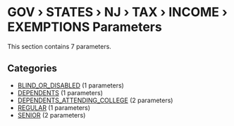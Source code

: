 # GOV › STATES › NJ › TAX › INCOME › EXEMPTIONS Parameters

This section contains 7 parameters.

## Categories

- [BLIND_OR_DISABLED](blind_or_disabled/index.md) (1 parameters)
- [DEPENDENTS](dependents/index.md) (1 parameters)
- [DEPENDENTS_ATTENDING_COLLEGE](dependents_attending_college/index.md) (2 parameters)
- [REGULAR](regular/index.md) (1 parameters)
- [SENIOR](senior/index.md) (2 parameters)
